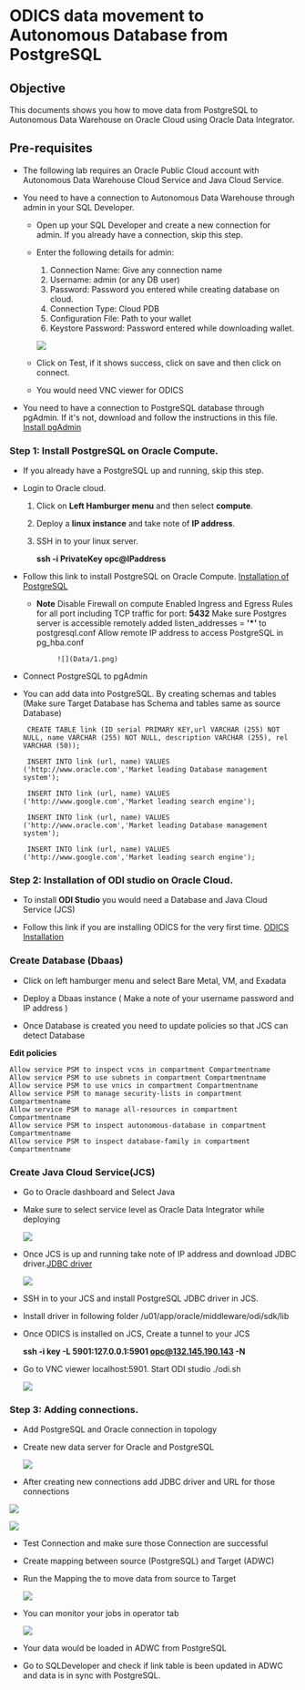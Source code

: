 # ODICS data movement to Autonomous Database from PostgreSQL

## Objective

This documents shows you how to move data from PostgreSQL to Autonomous Data Warehouse on Oracle Cloud using Oracle Data Integrator.

## Pre-requisites

- The following lab requires an Oracle Public Cloud account with Autonomous Data Warehouse Cloud Service and Java Cloud Service.

- You need to have a connection to Autonomous Data Warehouse through admin in your SQL Developer.

    - Open up your SQL Developer and create a new connection for admin. If you already have a connection, skip this step.

    - Enter the following details for admin:

        1.	Connection Name: Give any connection name
        2.	Username: admin (or any DB user)
        3.	Password: Password you entered while creating database on cloud.
        4.	Connection Type: Cloud PDB
        5.	Configuration File: Path to your wallet
        6.	Keystore Password: Password entered while downloading wallet.

        ![](Data/login.png)

    - Click on Test, if it shows success, click on save and then click on connect.

    - You would need VNC viewer for ODICS

- You need to have a connection to PostgreSQL database through pgAdmin.
  If it's not, download and follow the instructions in this file. [Install pgAdmin](https://www.pgadmin.org/download/)

### **Step 1**: Install PostgreSQL on Oracle Compute.

- If you already have a PostgreSQL up and running, skip this step.

- Login to Oracle cloud.

    1. Click on **Left Hamburger menu** and then select **compute**.

    2. Deploy a **linux instance** and take note of **IP address**.

    3. SSH in to your linux server.

          **ssh -i PrivateKey opc@IPaddress**

- Follow this link to install PostgreSQL on Oracle Compute. [Installation of PostgreSQL](https://www.postgresql.org/download/linux/redhat/)

    - **Note** Disable Firewall on compute
               Enabled Ingress and Egress Rules for all port including TCP traffic for port: **5432**
               Make sure Postgres server is accessible remotely added listen_addresses = **'*'** to postgresql.conf
               Allow remote IP address to access PostgreSQL in pg_hba.conf

               ![](Data/1.png)

- Connect PostgreSQL to pgAdmin

- You can add data into PostgreSQL. By creating schemas and tables (Make sure Target Database has Schema and tables same as source Database)

       CREATE TABLE link (ID serial PRIMARY KEY,url VARCHAR (255) NOT NULL, name VARCHAR (255) NOT NULL, description VARCHAR (255), rel VARCHAR (50));

       INSERT INTO link (url, name) VALUES  ('http://www.oracle.com','Market leading Database management system');

       INSERT INTO link (url, name) VALUES  ('http://www.google.com','Market leading search engine');

       INSERT INTO link (url, name) VALUES  ('http://www.oracle.com','Market leading Database management system');

       INSERT INTO link (url, name) VALUES  ('http://www.google.com','Market leading search engine');

### **Step 2**: Installation of ODI studio on Oracle Cloud.

- To install **ODI Studio** you would need a Database and Java Cloud Service (JCS)

- Follow this link if you are installing ODICS for the very first time. [ODICS Installation](https://oraclecps.github.io/odi_config_martha/?page=readme.md)

### Create Database (Dbaas)

- Click on left hamburger menu and select Bare Metal, VM, and Exadata

- Deploy a Dbaas instance ( Make a note of your username password and IP address )

- Once Database is created you need to update policies so that JCS can detect Database

**Edit policies**

    Allow service PSM to inspect vcns in compartment Compartmentname
    Allow service PSM to use subnets in compartment Compartmentname
    Allow service PSM to use vnics in compartment Compartmentname
    Allow service PSM to manage security-lists in compartment Compartmentname
    Allow service PSM to manage all-resources in compartment Compartmentname
    Allow service PSM to inspect autonomous-database in compartment Compartmentname
    Allow service PSM to inspect database-family in compartment Compartmentname

### Create Java Cloud Service(JCS)

- Go to Oracle dashboard and Select Java

- Make sure to select service level as Oracle Data Integrator while deploying

  ![](Data/3.png)

- Once JCS is up and running take note of IP address and download JDBC driver.[JDBC driver](https://jdbc.postgresql.org/download.html)

  ![](Data/4.png)

- SSH in to your JCS and install PostgreSQL JDBC driver in JCS.

- Install driver in following folder /u01/app/oracle/middleware/odi/sdk/lib

- Once ODICS is installed on JCS, Create a tunnel to your JCS

  **ssh -i key -L 5901:127.0.0.1:5901 opc@132.145.190.143 -N**

- Go to VNC viewer localhost:5901. Start ODI studio ./odi.sh

  ![](Data/5.png)


### **Step 3**: Adding connections.

- Add PostgreSQL and Oracle connection in topology

- Create new data server for Oracle and PostgreSQL

  ![](Data/6.png)

-  After creating new connections add JDBC driver and URL for those connections

  ![](Data/7.png)

  ![](Data/8.png)

- Test Connection and make sure those Connection are successful

- Create mapping between source (PostgreSQL) and Target (ADWC)

- Run the Mapping the to move data from source to Target

  ![](Data/9.png)

- You can monitor your jobs in operator tab

  ![](Data/10.png)

- Your data would be loaded in ADWC from PostgreSQL

- Go to SQLDeveloper and check if link table is been updated in ADWC and data is in sync with PostgreSQL.
